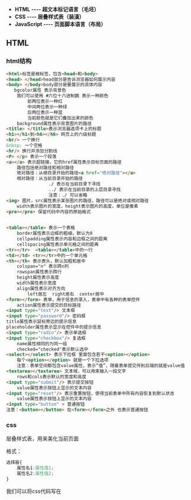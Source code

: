 - **HTML ---- 超文本标记语言（毛坯）**
- **CSS ---- 层叠样式表（装潢）**
- **JavaScript ---- 页面脚本语言（布局）**

## HTML

### html结构

~~~~html
<html>标签是根标签，包含<head>和<body>
<head> </head>head部分是告诉浏览器如何展示内容
<body> </body>body部分是要展示的具体内容
   bgcolor属性 表示背景色
    我们可以使用 #六位十六进制数 表示一种颜色
    	前两位表示一种红
    	中间两位表示一种绿
    	后两位表示一种蓝
    	当前颜色就是它们叠加出来的颜色
    background属性表示背景图片的路径
<title> </title>表示浏览器选项卡上的标题
<h1></h1>到<h6></h6> 网页上的六级标题
<br/> 一个换行
&nbsp; 一个空格
<hr/> 换行并添加分割线
<P> </p> 表示一个段落
<a></a> 表示超链接，它的href属性表示目标页面的路径
    路径包括绝对路径和相对路径
    绝对路径：从根目录开始的路径<a href="绝对路径"></a>
    相对路径：从当前目录开始的路径
    			./ 表示在当前目录下寻找
    			../ 表示在当前目录的上层目录寻找
    			注意：./ 可以省略
<img> 图片，src属性表示某张图片的路径，路径可以是绝对或相对路径
    width表示图片的宽度，height表示图片的高度，单位是像素
<pre></pre> 保留代码中内容的原始格式
    
~~~~

~~~html
<table></table> 表示一个表格
	border属性表示边框的粗细，默认为0
	cellpadding属性表示内容和边框之间的距离
	cellspacing属性表示单元格之间的距离
<tr></tr>  <table></table>中的一行
<td></td> <tr></tr>中的一个单元格
<th></th> 表示表头，默认加粗和居中
	colspan="n" 表示跨n列
	rowspan属性表示跨行
	height属性表示高度
	width属性表示宽度
	align属性表示对齐方向
		left居左  right居右  center居中
<form></form> 表单，用于信息的录入，表单中有各种的表单控件
	action属性表示提交的目标路径
<input type="text"/> 文本框
<input type="password"/> 密码框
title属性表示鼠标旁边的提示信息
placeholder属性表示显示在控件中的提示信息
<input type="radio"/> 表示单选框
<input type="checkbox"/> 复选框
	name属性相同的为同一组
	checked="checked"表示默认选中
<select></select> 表示下拉框 里面包含若干<option></option>
	每个<option></option> 就是一个下拉选项
	注意：表单空间都包含value属性，表示“值”，随着表单提交传到后端的就是value值
<textarea></textarea> 文本域，可以用来输入一段文字
	rows和cols表示默认的宽度和高度
<input type="submit"/> 表示提交按钮
	value属性表示按钮上显示的文本内容
<input type="reset"/> 表示重置按钮，使得当前表单中所有内容恢复到默认状态
	value属性表示按钮上显示的文本内容
<input type="button" > 普通按钮
注意：<button></button> 在<form></form>之外 也表示普通按钮
~~~

### css

层叠样式表，用来美化当前页面

格式：

~~~css
选择器{
	属性名1:属性值1;
	属性名2:属性值2;
}
~~~

我们可以将css代码写在<style type="text/css">标签中，表示内部样式表

~~~css
		<style type="text/css">
			h2{
				color:red;
			}
		</style>
~~~

注意：在选择器中body和*都是选中全部元素，如果属性冲突，那么越具体的选择器优先级越高

多个选择器可以同时选中，它们以逗号分隔

~~~css
			h4,h5,h6{
				color:pink;
			}
~~~

#### id选择器

可以选择具体某一个元素节点

在任何元素节点中，都可以添加id属性

格式：

~~~css
#id值{
    ...
}
~~~

注意：id不能以数字开头

~~~css
常用属性：
font-size：字体大小
font-weight：字体粗细
~~~

~~~Css
绝对定位
position:absolute;
left:距左边的便宜量 单位像素
top:距顶部的偏移量 单位像素
~~~

~~~css
相对定位
position:relative;
left:距左边的便宜量 单位像素
top:距顶部的偏移量 单位像素
~~~

~~~css
			#id1001{
				color:aqua;
				font-size:30px;
				font-weight: 900;
				position:relative;
				left:100px;
			}
~~~

注意：绝对定位以左上角为基准点，相对定位以它本来的位置为基准点

#### div

~~~html
<div></div> 块级元素，默认<div></div>之间会换行 它可用来存放其他元素，进行页面的布局
	width 属性表示宽度
	height 属性表示高度
	background-color 表示背景色
	margin-left 表示左边距
	margin-top 表示顶部边距
	margin 表示上下左右的边距，其实就是左边距和上边距
	float 属性表示漂浮，可以使同级div水平排列
		left表示漂浮到左边 right表示漂浮到右边
~~~

~~~html
<head>
    <style>
        div{
			width:100px;
			height:100px;
			background-color:red;
			margin-left:200px;
			margin-top:200px;
        }
    </style>
</head>
<body>
	<div>
		1
	</div>
</body>
~~~

`<div>`的水平垂直居中

需要margin:auto 搭配绝对定位上下左右偏移0px来实现

~~~html
	<head>
		<meta charset="utf-8">
		<title></title>
		<style type="text/css">
			#d2 {
				width: 600px;
				height: 600px;
				background-color: blue;
				position: absolute;
				left:0px;
				right:0px;
				top:0px;
				bottom:0px;
				margin: auto;

			}
		</style>
	</head>
	<body>

		<div id="d2">
			2
		</div>
	</body>
~~~

#### 简单的页面布局

~~~html
<!DOCTYPE html>
<html>
	<head>
		<meta charset="utf-8">
		<title></title>
		<style type="text/css">
			* {
				margin: 0px;
			}

			#top {
				height: 80px;
				background-color: aliceblue;
			}

			#body {
				position: absolute;
				top: 80px;
				left: 0px;
				right: 0px;
				bottom: 30px;
			}

			#bodyleft {
				float: left;
				width: 200px;
				height: 100%;
				/*占它父标签的100%*/
				background-color: antiquewhite;
			}

			#bodyright {
				position: absolute;
				float: right;
				right: 0px;
				left: 200px;
				height: 100%;
				background-color: #00FFFF;

			}

			#foot {
				position: absolute;
				height: 30px;
				left: 0px;
				right: 0px;
				bottom: 0px;
				background-color: burlywood;
				text-align: center;
				/*文字居中*/

			}
		</style>
	</head>
	<body>
		<div id="top">页头部分</div>
		<div id="body">
			<div id="bodyleft">左侧页面</div>
			<div id="bodyright">详细页面</div>
		</div>
		<div id="foot">页脚部分</div>
	</body>
</html>
~~~

表格中的padding属性，用来控制表格内容的边距

~~~html
padding:值1 值2  表示垂直方向和水平方向各自的边距
~~~

~~~html
<!DOCTYPE html>
<html>
	<head>
		<meta charset="utf-8">
		<title></title>
		<style type="text/css">
			#td1{
				padding:20px;
			}
			#td2{
				padding:20px 100px;
			}
		</style>
	</head>
	<body>
		<table border="1">
			<tr>
				<td id="td1">我是一个单元格</td>
			</tr>
			<tr>
				<td id="td2">我是一个单元格</td>
			</tr>
		</table>
	</body>
</html>
~~~

#### 表格

~~~html
border:1px black solid;  表格边框的粗细颜色形状
border-collapse:collapse;  合并内外边框
~~~

~~~html
<!DOCTYPE html>
<html>
	<head>
		<meta charset="utf-8">
		<title></title>
		<style type="text/css">
			table,
			td {
				border: 1px black solid;
			}

			table {
				border-collapse: collapse;
			}

			td {
				padding: 10px;
			}
		</style>
	</head>
	<body>
		<table>
			<tr>
				<td>我是一个单元格</td>
				<td>我是一个单元格</td>
				<td>我是一个单元格</td>
			</tr>
			<tr>
				<td>我是一个单元格</td>
				<td>我是一个单元格</td>
				<td>我是一个单元格</td>
			</tr>
			<tr>
				<td>我是一个单元格</td>
				<td>我是一个单元格</td>
				<td>我是一个单元格</td>
			</tr>
			<tr>
				<td>我是一个单元格</td>
				<td>我是一个单元格</td>
				<td>我是一个单元格</td>
			</tr>
		</table>
	</body>
</html>
~~~

#### id选择器的派生选择器

首先选中id值选中某个元素，然后在它里面选中指定的子元素

~~~html
格式：
#id值 元素名{
...
}



<!DOCTYPE html>
<html>
	<head>
		<meta charset="utf-8">
		<title></title>
		<style type="text/css">
			#d1 p {
				color: red;
			}
		</style>
	</head>
	<body>
		<div id="d1">
			<p>我是一个段落</p>/*最终只有这个颜色改变*/
			<h1>我是一个标题</h1>
		</div>
		<div id="d2">
			<p>我是一个段落</p>
		</div>
		<p>我是一个段落</p>
	</body>
</html>

~~~

#### 类选择器

可以人为的定义一组元素几点为同一个类，

~~~html
<!DOCTYPE html>
<html>
	<head>
		<meta charset="utf-8">
		<title></title>
		<style type="text/css">
			.c1 {
				text-align: center;
			}
		</style>
	</head>
	<body>
		<p class="c1">我是一个段落</p>
		<h1 class="c1">我是一个标题</h1>
	</body>
</html>
~~~

类选择器也支持派生选择器的写法

~~~html
<!DOCTYPE html>
<html>
	<head>
		<meta charset="utf-8">
		<title></title>
		<style type="text/css">
			.c1 {
				text-align: center;
			}

			.c1 p {
				color: blue;
			}
		</style>
	</head>
	<body>
		<p class="c1">我是一个段落</p>
		<h1 class="c1">我是一个标题</h1>
		<div class="c1">
			<p>我是一个段落</p>
			<h1>我是一个标题</h1>
		</div>
	</body>
</html>
~~~

注意：元素名.类名  表示元素基于类而被选择

~~~html
<!DOCTYPE html>
<html>
	<head>
		<meta charset="utf-8">
		<title></title>
		<style type="text/css">
			h1.c1 {/*元素名.类名  表示元素基于类而被选择*/
				color: yellow;
			}
		</style>
	</head>
	<body>
		<p class="c1">我是一个段落</p>
		<h1 class="c1">我是一个标题</h1>
		<div class="c1">
			<p>我是一个段落</p>
			<h1>我是一个标题</h1>
		</div>
	</body>
</html>
~~~

注意：一个元素节点可以定义多个类，空格分割

格式： class = "类名1 类名2"

~~~html
<!DOCTYPE html>
<html>
	<head>
		<meta charset="utf-8">
		<title></title>
		<style type="text/css">
			.c2 {
				color: orange;
			}

			.c3 {
				text-align: right;
			}
		</style>
	</head>
	<body>
		<p class="c2 c3">我是一个段落</p>
		<p class="c2">我是一个段落</p>
		<p class="c3">我是一个段落</p>
	</body>
</html>

~~~

#### 属性选择器

[属性名]  ----- 选中含有指定属性的元素

[属性名 = 属性值] ----- 选中指定属性值的元素

~~~html
<!DOCTYPE html>
<html>
	<head>
		<meta charset="utf-8">
		<title></title>
		<style type="text/css">
			[title] {
				color: brown;
			}

			[title="百度"] {
				text-align: center
			}
		</style>
	</head>
	<body>
		<p title="百度">百度</p>
		<p title="这是个段落">我是一个段落</p>
	</body>
</html>
~~~

#### hover选择器

元素名:hover ---- 当鼠标移动到指定元素上时，元素将被选中

~~~html
<!DOCTYPE html>
<html>
	<head>
		<meta charset="utf-8">
		<title></title>
		<style type="text/css">
			a:hover{
				color:white;
			}
		</style>
	</head>
	<body>
		<a href="https//www.baidu.com" title="百度">百度</a>
	</body>
</html>
~~~

#### 背景图片

background url("图片路径") ---- 设置背景图片

background-repeat:no-repeat; ---- 不重复显示

background-position: 50%; ---- 居中

~~~html
<!DOCTYPE html>
<html>
	<head>
		<meta charset="utf-8">
		<title></title>
		<style type="text/css">
			body {
				background: url("../test20220722/rem.jpg");
				background-repeat: no-repeat;
				background-position: 50%;
			}
		</style>
	</head>
	<body>
	</body>
</html>

~~~

#### 行间距

line-height --- 行间距

~~~html
<!DOCTYPE html>
<html>
	<head>
		<meta charset="utf-8">
		<title></title>
		<style type="text/css">
			.big {
				line-height: 30px;
			}

			.little {
				line-height: 5px;
			}
		</style>
	</head>
	<body>
		<p>秋天来临了天空像一块覆盖大地的蓝宝石。村外那个小池塘睁着碧澄澄的眼睛，凝望着这美好的天色。一对小白鹅侧着脑袋欣赏自己映在水里的影子。山谷里枫树的叶子，不知是否喝了过量的酒，红的像一团火似的。村前村后的稻子，低着头弯着腰，在秋风中默默地等待着人们去收割，半空中，排着“人”字形的雁群，高兴的唱着歌，告别人们，向天边慢慢飞去</p>
		<p class="big">秋天来临了天空像一块覆盖大地的蓝宝石。村外那个小池塘睁着碧澄澄的眼睛，凝望着这美好的天色。一对小白鹅侧着脑袋欣赏自己映在水里的影子。山谷里枫树的叶子，不知是否喝了过量的酒，红的像一团火似的。村前村后的稻子，低着头弯着腰，在秋风中默默地等待着人们去收割，半空中，排着“人”字形的雁群，高兴的唱着歌，告别人们，向天边慢慢飞去</p>
		<p class="little">秋天来临了天空像一块覆盖大地的蓝宝石。村外那个小池塘睁着碧澄澄的眼睛，凝望着这美好的天色。一对小白鹅侧着脑袋欣赏自己映在水里的影子。山谷里枫树的叶子，不知是否喝了过量的酒，红的像一团火似的。村前村后的稻子，低着头弯着腰，在秋风中默默地等待着人们去收割，半空中，排着“人”字形的雁群，高兴的唱着歌，告别人们，向天边慢慢飞去</p>

	</body>
</html>

~~~

#### 圆角边框

border-radius ---- 圆角边框

~~~~html
<!DOCTYPE html>
<html>
	<head>
		<meta charset="utf-8">
		<title></title>
		<style type="text/css">
			input{
				border-radius:10px;
			}
		</style>
	</head>
	<body>
		<input type="text" />
		<br /><br />
		<input type="text" />
		<br /><br />
		<input type="submit" value="提交" />
		<input type="reset" value="重置" />
		<br /><br />
	</body>
</html>
~~~~

#### 外部样式表

我们可以创建一个.css文件，里面只写css代码，使用<link>标签将其引入到html文件中，那么该文件的样式就会自动收到影响

固定格式：

~~~html
<link rel="stylesheet" type="text/css" href="css文件路径">
~~~

#### 内联样式表：

在当前元素节点的标签内使用style属性来编写样式，它只作用在当前元素节点上

注意：外部，内部，内敛三种样式表的优先级为  内联>内部>外部

~~~html
<!DOCTYPE html>
<html>
	<head>
		<meta charset="utf-8">
		<title></title>
		<link rel="stylesheet" type="text/css" href="mycss.css">
	</head>
	<body>
		<p>我是一个段落</p>
		<p style="font-size:40px;">我又是一个段落</p>
	</body>
</html>

~~~



#### cursor

当鼠标移动到元素上时，鼠标的形状变化

~~~html
<!DOCTYPE html>
<html>
	<head>
		<meta charset="utf-8">
		<title></title>
		<link rel="stylesheet" type="text/css" href="mycss.css">
	</head>
	<body>
		<div style="cursor: help;">请把鼠标移上来</div>
	</body>
</html>

~~~



#### 无序列表

`<ul> ---- 无序列表，里面包含<li>节点，每个<li>节点都是一个列表项，<li>节点中还可以继续嵌套`

~~~html
<!DOCTYPE html>
<html>
	<head>
		<meta charset="utf-8">
		<title></title>
	</head>
	<body>
		<ul>
			<li>雪碧</li>
			<li>可乐</li>
			<ul>
				<li>可口可乐</li>
				<li>百事可乐</li>
				<li>无糖可乐</li>
				<ul>
					<li>111</li>
				</ul>
				<li>可口可乐</li>
			</ul>
			<li>冰红茶</li>
			<li>芬达</li>
		</ul>
	</body>
</html>

~~~

#### 有序列表

`<ol> ---- 无序列表，里面包含<li>节点，每个<li>节点都是一个列表项，<li>节点中还可以继续嵌套`

~~~html
<!DOCTYPE html>
<html>
	<head>
		<meta charset="utf-8">
		<title></title>
	</head>
	<body>
		<ol>
			<li>雪碧</li>
			<li>可乐</li>
			<ol>
				<li>可口可乐</li>
				<li>百事可乐</li>
				<li>无糖可乐</li>
				<ol>
					<li>111</li>
				</ol>
				<li>可口可乐</li>
			</ol>
			<li>冰红茶</li>
			<li>芬达</li>
		</ol>
	</body>
</html>

~~~

`<dl>`标题和描述的列表，`dt`表示标题，，每个`<dd>`表示一行描述

~~~html
		<dl>
			<dt>咖啡</dt>
			<dd>这是一种黑色饮料</dd>
			<dd>产自东南亚</dd>
		</dl>
~~~

<span>行级标签，可以用来修饰一行文本中的一部分，它和<div>的区别在于它不会换行

~~~html
<!DOCTYPE html>
<html>
	<head>
		<meta charset="utf-8">
		<title></title>
	</head>
	<body>
		恭喜xxx，获得offer，年薪
		<span style="color:red;font-size:30px;">15万</span>
	</body>
</html>
~~~

~~~html
<!DOCTYPE html>
<html>
	<head>
		<meta charset="utf-8">
		<title></title>
	</head>
	<body>

		<h2>笔记本电脑促销</h2>
		<dl>
			<dt><img src="../test20220722/rem.jpg" </dt> <dd>联想笔记本电脑</dd>
			<dd>酷睿i7处理器，16G内存，512G固态硬盘</dd>
			<dd>出家人不讲钱，只讲缘，<span style="color:red;font-size:30px;">1万8000元</span></dd>
		</dl>
	</body>
</html>

~~~

#### `<iframe> `

可以将指定的html页面合并到当前页面中，src指向指定页面的路径

~~~html
<!DOCTYPE html>
<html>
	<head>
		<meta charset="utf-8">
		<title></title>
	</head>
	<body>
		<h2>我是test10页面</h2>
		<iframe src="./test8.html" width="1000" height="1000"></iframe>
	</body>
</html>
~~~

`<iframe>`可以提供name属性 当我们在当前页面中点击`<a>`跳转的时候，会自动根据`<a>`的target属性对应的name属性进行子页面的跳转
